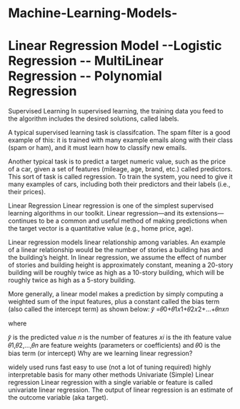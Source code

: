 # Machine-Learning-Models-
Linear Regression Model --Logistic Regression -- MultiLinear Regression -- Polynomial Regression
=================================================================================================
Supervised Learning
In supervised learning, the training data you feed to the algorithm includes the desired solutions, called labels.

A typical supervised learning task is classifcation. The spam filter is a good example of this: it is trained with many example emails along with their class (spam or ham), and it must learn how to classify new emails.

Another typical task is to predict a target numeric value, such as the price of a car, given a set of features (mileage, age, brand, etc.) called predictors. This sort of task is called regression. To train the system, you need to give it many examples of cars, including both their predictors and their labels (i.e., their prices).

Linear Regression
Linear regression is one of the simplest supervised learning algorithms in our toolkit. Linear regression—and its extensions—continues to be a common and useful method of making predictions when the target vector is a quantitative value (e.g., home price, age).

Linear regression models linear relationship among variables. An example of a linear relationship would be the number of stories a building has and the building’s height. In linear regression, we assume the effect of number of stories and building height is approximately constant, meaning a 20-story building will be roughly twice as high as a 10-story building, which will be roughly twice as high as a 5-story building.

More generally, a linear model makes a prediction by simply computing a weighted sum of the input features, plus a constant called the bias term (also called the intercept term) as shown below:
𝑦̂ =𝜃0+𝜃1𝑥1+𝜃2𝑥2+...+𝜃𝑛𝑥𝑛
 
where

𝑦̂ 
  is the predicted value
𝑛
  is the number of features
𝑥𝑖
  is the ith feature value
𝜃1,𝜃2,...,𝜃𝑛
  are feature weights (parameters or coefficients) and  𝜃0
  is the bias term (or intercept)
Why are we learning linear regression?

widely used
runs fast
easy to use (not a lot of tuning required)
highly interpretable
basis for many other methods
Univariate (Simple) Linear regression
Linear regression with a single variable or feature is called univariate linear regression. The output of linear regression is an estimate of the outcome variable (aka target).
